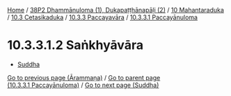
[Home](/) / [38P2 Dhammānuloma (1), Dukapaṭṭhānapāḷi (2)](../../../...md) / [10 Mahantaraduka](../../...md) / [10.3 Cetasikaduka](../...md) / [10.3.3 Paccayavāra](...md) / [10.3.3.1 Paccayānuloma](../38P2/10/10.3/10.3.3/10.3.3.1.md)

# 10.3.3.1.2 Saṅkhyāvāra

* [Suddha](10.3.3.1.2/Suddha.md)

[Go to previous page (Ārammaṇa)](10.3.3.1.1/Arammana.md) / [Go to parent page (10.3.3.1 Paccayānuloma)](../38P2/10/10.3/10.3.3/10.3.3.1.md) / [Go to next page (Suddha)](10.3.3.1.2/Suddha.md)


